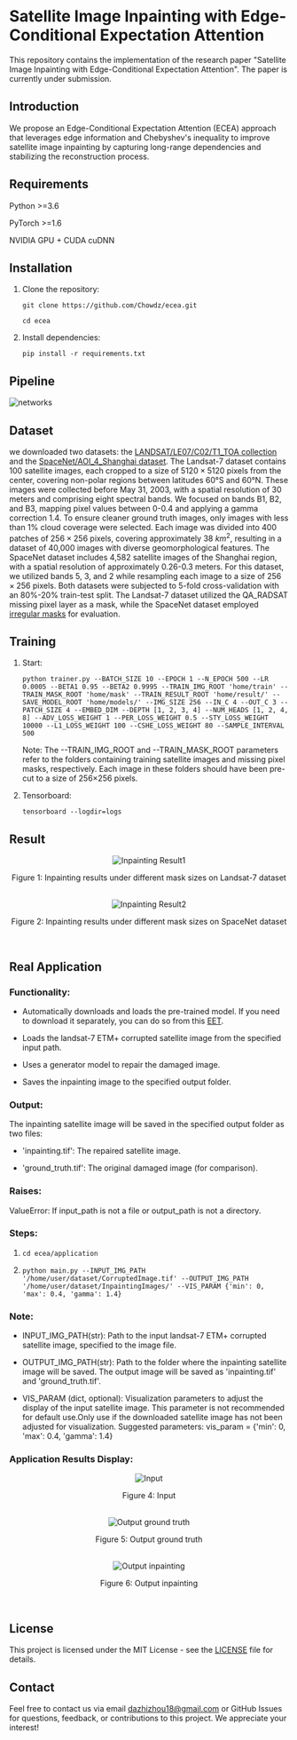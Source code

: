# Satellite Image Inpainting with Edge-Conditional Expectation Attention

This repository contains the implementation of the research paper "Satellite Image Inpainting with Edge-Conditional Expectation Attention". The paper is currently under submission.

## Introduction

We propose an Edge-Conditional Expectation Attention (ECEA) approach that leverages edge information and Chebyshev's inequality to improve satellite image inpainting by capturing long-range dependencies and stabilizing the reconstruction process.

## Requirements

Python >=3.6

PyTorch >=1.6

NVIDIA GPU + CUDA cuDNN

## Installation

1. Clone the repository:

   ```git clone https://github.com/Chowdz/ecea.git```

   ```cd ecea```

2. Install dependencies:

   ```pip install -r requirements.txt```

## Pipeline

![networks](figure/network.jpg)

## Dataset

we downloaded two datasets: the [LANDSAT/LE07/C02/T1\_TOA collection](https://doi.org/10.1016/j.rse.2017.06.031) and the [SpaceNet/AOI\_4\_Shanghai dataset](https://github.com/SpaceNetChallenge/utilities). The Landsat-7 dataset contains 100 satellite images, each cropped to a size of $5120\times5120$ pixels from the center, covering non-polar regions between latitudes 60°S and 60°N. These images were collected before May 31, 2003, with a spatial resolution of 30 meters and comprising eight spectral bands. We focused on bands B1, B2, and B3, mapping pixel values between 0-0.4 and applying a gamma correction 1.4. To ensure cleaner ground truth images, only images with less than 1\% cloud coverage were selected. Each image was divided into 400 patches of $256\times256$ pixels, covering approximately 38 $km^2$, resulting in a dataset of 40,000 images with diverse geomorphological features. The SpaceNet dataset includes 4,582 satellite images of the Shanghai region, with a spatial resolution of approximately 0.26-0.3 meters. For this dataset, we utilized bands 5, 3, and 2 while resampling each image to a size of $256\times256$ pixels. Both datasets were subjected to 5-fold cross-validation with an 80\%-20\% train-test split. The Landsat-7 dataset utilized the QA\_RADSAT missing pixel layer as a mask, while the SpaceNet dataset employed [irregular masks](https://nv-adlr.github.io/publication/partialconv-inpainting) for evaluation.

## Training

1. Start:

   ```python trainer.py --BATCH_SIZE 10 --EPOCH 1 --N_EPOCH 500 --LR 0.0005 --BETA1 0.95 --BETA2 0.9995 --TRAIN_IMG_ROOT 'home/train' --TRAIN_MASK_ROOT 'home/mask' --TRAIN_RESULT_ROOT 'home/result/' --SAVE_MODEL_ROOT 'home/models/' --IMG_SIZE 256 --IN_C 4 --OUT_C 3 --PATCH_SIZE 4 --EMBED_DIM --DEPTH [1, 2, 3, 4] --NUM_HEADS [1, 2, 4, 8] --ADV_LOSS_WEIGHT 1 --PER_LOSS_WEIGHT 0.5 --STY_LOSS_WEIGHT 10000 --L1_LOSS_WEIGHT 100 --CSHE_LOSS_WEIGHT 80 --SAMPLE_INTERVAL 500```

   Note: The --TRAIN_IMG_ROOT and --TRAIN_MASK_ROOT parameters refer to the folders containing training satellite images and missing pixel masks, respectively. Each image in these folders should have been pre-cut to a size of 256×256 pixels.

2. Tensorboard:

   ```tensorboard --logdir=logs```

## Result

<div style="text-align: center;">
    <img src="figure/result1.jpg" alt="Inpainting Result1">
    <p>Figure 1: Inpainting results under different mask sizes on Landsat-7 dataset</p>
</div>

<br>

<div style="text-align: center;">
    <img src="figure/result2.jpg" alt="Inpainting Result2">
    <p>Figure 2: Inpainting results under different mask sizes on SpaceNet dataset</p>
</div>

<br>

## Real Application



### Functionality:

- Automatically downloads and loads the pre-trained model. If you need to download it separately, you can do so from this [EET](https://drive.google.com/uc?export=download&id=1yon1mfSKmjiEAsK-MTebKZclp1GoZj99).

- Loads the landsat-7 ETM+ corrupted satellite image from the specified input path.

- Uses a generator model to repair the damaged image.

- Saves the inpainting image to the specified output folder.


### Output:

The inpainting satellite image will be saved in the specified output folder as two files:

- 'inpainting.tif': The repaired satellite image.

- 'ground_truth.tif': The original damaged image (for comparison).

  

### Raises:

ValueError: If input_path is not a file or output_path is not a directory.



### Steps:

1. ```cd ecea/application```

2. ```python main.py --INPUT_IMG_PATH '/home/user/dataset/CorruptedImage.tif' --OUTPUT_IMG_PATH '/home/user/dataset/InpaintingImages/' --VIS_PARAM {'min': 0, 'max': 0.4, 'gamma': 1.4}```

   

### Note:

- INPUT_IMG_PATH(str): Path to the input landsat-7 ETM+ corrupted satellite image, specified to the image file.

- OUTPUT_IMG_PATH(str): Path to the folder where the inpainting satellite image will be saved. The output image will be saved as 'inpainting.tif' and 'ground_truth.tif'.

- VIS_PARAM (dict, optional): Visualization parameters to adjust the display of the input satellite image. This parameter is not recommended for default use.Only use if the downloaded satellite image has not been adjusted for visualization. Suggested parameters: vis_param = {'min': 0, 'max': 0.4, 'gamma': 1.4}

### Application Results Display:

<div style="text-align: center;">
    <img src="figure/result3_input.jpg" alt="Input">
    <p>Figure 4: Input</p>
</div>

<br>

<div style="text-align: center;">
    <img src="figure/result3_output1.jpg" alt="Output ground truth">
    <p>Figure 5: Output ground truth</p>
</div>

<br>

<div style="text-align: center;">
    <img src="figure/result3_output2.jpg" alt="Output inpainting">
    <p>Figure 6: Output inpainting</p>
</div>

<br>


## License

This project is licensed under the MIT License - see the [LICENSE](LICENSE) file for details.

## Contact

Feel free to contact us via email [dazhizhou18@gmail.com](dazhizhou18@gmail.com) or GitHub Issues for questions, feedback, or contributions to this project. We appreciate your interest!
